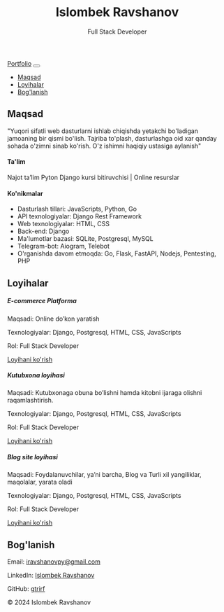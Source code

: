 <!DOCTYPE html>
<html lang="uz">
<head>
    <meta charset="UTF-8">
    <meta name="viewport" content="width=device-width, initial-scale=1.0">
    <link href="https://stackpath.bootstrapcdn.com/bootstrap/4.5.2/css/bootstrap.min.css" rel="stylesheet">
</head>
<body>
    <header class="bg-dark text-white text-center py-5">
        <h1>Islombek Ravshanov</h1>
        <p class="lead">Full Stack Developer</p>
    </header>
    <nav class="navbar navbar-expand-lg navbar-light bg-light">
        <div class="container">
            <a class="navbar-brand" href="#">Portfolio</a>
            <button class="navbar-toggler" type="button" data-toggle="collapse" data-target="#navbarNav" aria-controls="navbarNav" aria-expanded="false" aria-label="Toggle navigation">
                <span class="navbar-toggler-icon"></span>
            </button>
            <div class="collapse navbar-collapse" id="navbarNav">
                <ul class="navbar-nav ml-auto">
                    <li class="nav-item"><a class="nav-link" href="#about">Maqsad</a></li>
                    <li class="nav-item"><a class="nav-link" href="#projects">Loyihalar</a></li>
                    <li class="nav-item"><a class="nav-link" href="#contact">Bog'lanish</a></li>
                </ul>
            </div>
        </div>
    </nav>
    <section id="about" class="py-5">
        <div class="container">
            <h2 class="text-center">Maqsad</h2>
            <p class="lead text-center">"Yuqori sifatli web dasturlarni ishlab chiqishda yetakchi bo'ladigan jamoaning bir qismi bo'lish. Tajriba to'plash, dasturlashga oid xar qanday sohada o'zimni sinab ko'rish. O'z ishimni haqiqiy ustasiga aylanish"</p>
            <h4>Ta'lim</h4>
            <p>Najot ta’lim Pyton Django kursi bitiruvchisi | Online resurslar</p>
            <h4>Ko'nikmalar</h4>
            <ul>
                <li>Dasturlash tillari: JavaScripts, Python, Go</li>
                <li>API texnologiyalar: Django Rest Framework</li>
                <li>Web texnologiyalar: HTML, CSS</li>
                <li>Back-end: Django</li>
                <li>Ma'lumotlar bazasi: SQLite, Postgresql, MySQL</li>
                <li>Telegram-bot: Aiogram, Telebot</li>
                <li>O'rganishda davom etmoqda: Go, Flask, FastAPI, Nodejs, Pentesting, PHP</li>
            </ul>
        </div>
    </section>
    <section id="projects" class="py-5 bg-light">
        <div class="container">
            <h2 class="text-center">Loyihalar</h2>
            <div class="card-deck">
                <div class="card">
                    <div class="card-body">
                        <h5 class="card-title">E-commerce Platforma</h5>
                        <p class="card-text">Maqsadi: Online do’kon yaratish</p>
                        <p class="card-text">Texnologiyalar: Django, Postgresql, HTML, CSS, JavaScripts</p>
                        <p class="card-text">Rol: Full Stack Developer</p>
                        <a href="https://bazaaar-uz.onrender.com/" class="btn btn-primary">Loyihani ko'rish</a>
                    </div>
                </div>
                <div class="card">
                    <div class="card-body">
                        <h5 class="card-title">Kutubxona loyihasi</h5>
                        <p class="card-text">Maqsadi: Kutubxonaga obuna bo’lishni hamda kitobni ijaraga olishni raqamlashtirish.</p>
                        <p class="card-text">Texnologiyalar: Django, Postgresql, HTML, CSS, JavaScripts</p>
                        <p class="card-text">Rol: Full Stack Developer</p>
                        <a href="#" class="btn btn-primary">Loyihani ko'rish</a>
                    </div>
                </div>
                <div class="card">
                    <div class="card-body">
                        <h5 class="card-title">Blog site loyihasi</h5>
                        <p class="card-text">Maqsadi: Foydalanuvchilar, ya’ni barcha, Blog va Turli xil yangiliklar, maqolalar, yarata oladi</p>
                        <p class="card-text">Texnologiyalar: Django, Postgresql, HTML, CSS, JavaScripts</p>
                        <p class="card-text">Rol: Full Stack Developer</p>
                        <a href="https://blogsite-new-edition.onrender.com/" class="btn btn-primary">Loyihani ko'rish</a>
                    </div>
                </div>
            </div>
        </div>
    </section>
    <section id="contact" class="py-5">
        <div class="container">
            <h2 class="text-center">Bog'lanish</h2>
            <p class="text-center">Email: <a href="mailto:iravshanovpy@gmail.com">iravshanovpy@gmail.com</a></p>
            <p class="text-center">LinkedIn: <a href="https://www.linkedin.com/in/islombek-ravshanov-3042252b7/">Islombek Ravshanov</a></p>
            <p class="text-center">GitHub: <a href="https://github.com/gtrirf/">gtrirf</a></p>
        </div>
    </section>
    <footer class="bg-dark text-white text-center py-3">
        <p>&copy; 2024 Islombek Ravshanov</p>
    </footer>
<!--     <script src="https://code.jquery.com/jquery-3.5.1.slim.min.js"></script>
    <script src="https://cdn.jsdelivr.net/npm/@popperjs/core@2.5.2/dist/umd/popper.min.js"></script>
    <script src="https://stackpath.bootstrapcdn.com/bootstrap/4.5.2/js/bootstrap.min.js"></script> -->
</body>
</html>
